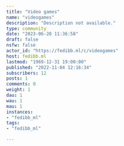 ```yaml
---
title: "Video games" 
name: "videogames"
description: "Description not available."
type: community
date: "2023-06-20 11:36:58"
draft: false
nsfw: false
actor_id: "https://fedibb.ml/c/videogames"
host: fedibb.ml
lastmod: "1969-12-31 19:00:00"
published: "2022-11-04 12:16:34"
subscribers: 12
posts: 1
comments: 0
weight: 1
dau: 1
wau: 1
mau: 1
instances:
- "fedibb_ml"
tags: 
- "fedibb_ml"

---
```

